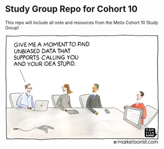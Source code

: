 # Study Group Repo for Cohort 10

This repo will include all note and resources from the Metis Cohort 10 Study Group!

![cartoon](images/64b62cc56fcfafcff5567a296af95db6.jpg)
